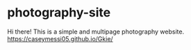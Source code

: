# photography-site

Hi there! This is a simple and multipage photography website.
https://caseymessi05.github.io/Gkie/
